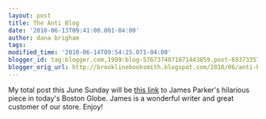 ```yaml
---
layout: post
title: The Anti Blog
date: '2010-06-13T09:41:00.001-04:00'
author: dana brigham
tags: 
modified_time: '2010-06-14T09:54:25.071-04:00'
blogger_id: tag:blogger.com,1999:blog-5767374071871443859.post-6937335781522360085
blogger_orig_url: http://brooklinebooksmith.blogspot.com/2010/06/anti-blog.html
---
```


My total post this June Sunday will be <a href="http://www.boston.com/bostonglobe/ideas/articles/2010/06/13/not_having_a_blog/">this link</a> to James Parker's hilarious piece in today's Boston Globe.  James is a wonderful writer and great customer of our store.  Enjoy!